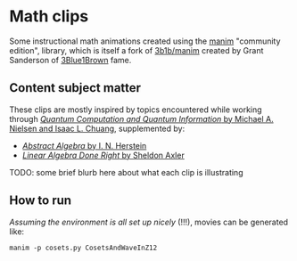 # Math clips

Some instructional math animations created using the
[manim](https://github.com/ManimCommunity/manim/) "community edition",
library, which is itself a fork of
[3b1b/manim](https://github.com/3b1b/manim) created by Grant Sanderson
of [3Blue1Brown](https://www.youtube.com/@3blue1brown) fame.


## Content subject matter 

These clips are mostly inspired by topics encountered while working
through [_Quantum Computation and Quantum Information_ by Michael
A. Nielsen and Isaac
L. Chuang](https://www.cambridge.org/highereducation/books/quantum-computation-and-quantum-information/01E10196D0A682A6AEFFEA52D53BE9AE#overview),
supplemented by:

* [_Abstract Algebra_ by I. N. Herstein](https://www.amazon.com/Abstract-Algebra-I-N-Herstein/dp/0471368792)
* [_Linear Algebra Done Right_ by Sheldon Axler](https://linear.axler.net/)

TODO: some brief blurb here about what each clip is illustrating

## How to run 

_Assuming the environment is all set up nicely_ (!!!), movies can be generated like:

```
manim -p cosets.py CosetsAndWaveInZ12
```
